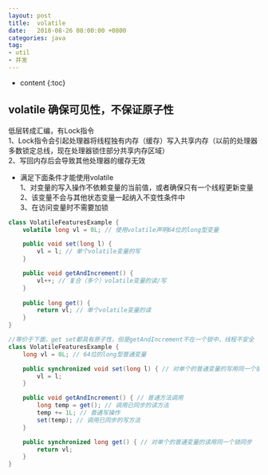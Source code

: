 ```yaml
---
layout: post
title:  volatile
date:   2018-08-26 08:00:00 +0800
categories: java
tag: 
- util
- 并发
---
```


* content
{:toc}

## volatile 确保可见性，不保证原子性
低层转成汇编，有Lock指令   
1、Lock指令会引起处理器将线程独有内存（缓存）写入共享内存（以前的处理器多数锁定总线，现在处理器锁住部分共享内存区域）   
2、写回内存后会导致其他处理器的缓存无效   

* 满足下面条件才能使用volatile    
1、对变量的写入操作不依赖变量的当前值，或者确保只有一个线程更新变量   
2、该变量不会与其他状态变量一起纳入不变性条件中   
3、在访问变量时不需要加锁   

```java
class VolatileFeaturesExample {
    volatile long vl = 0L; // 使用volatile声明64位的long型变量

    public void set(long l) {
        vl = l; // 单个volatile变量的写
    }

    public void getAndIncrement() {
        vl++; // 复合（多个）volatile变量的读/写
    }
    
    public long get() {
        return vl; // 单个volatile变量的读
    }
}

//等价于下面，get set都具有原子性，但是getAndIncrement不在一个锁中，线程不安全
class VolatileFeaturesExample {
    long vl = 0L; // 64位的long型普通变量

    public synchronized void set(long l) { // 对单个的普通变量的写用同一个锁同步
        vl = l;
    }

    public void getAndIncrement() { // 普通方法调用
        long temp = get(); // 调用已同步的读方法
        temp += 1L; // 普通写操作
        set(temp); // 调用已同步的写方法
    }

    public synchronized long get() { // 对单个的普通变量的读用同一个锁同步
        return vl;
    }
}
```
